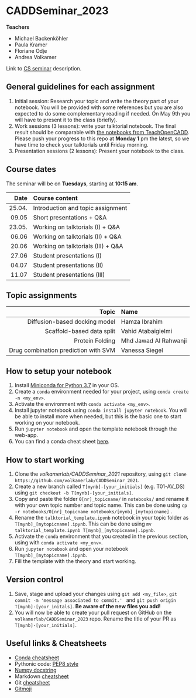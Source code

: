 # CADDSeminar_2023

__Teachers__
* Michael Backenköhler
* Paula Kramer
* Floriane Odje
* Andrea Volkamer


Link to [CS seminar](https://seminars.cs.uni-saarland.de/sose23seminars) description.

## General guidelines for each assignment

  1. Initial session: Research your topic and write the theory part of your notebook. You will be provided with some references but you are also expected to do some complementary reading if needed. On May 9th you will have to present it to the class (briefly).
  2. Work sessions (3 lessons): write your talktorial notebook. The final result should be comparable with [the notebooks from TeachOpenCADD](https://github.com/volkamerlab/teachopencadd). Please push your progress to this repo at __Monday 1__ pm the latest, so we have time to check your talktorials until Friday morning.
  3. Presentation sessions (2 lessons): Present your notebook to the class.

## Course dates

The seminar will be on **Tuesdays**, starting at **10:15 am**.

Date   | Course content                                                               |
|-----:|:-----------------------------------------|
25.04. | Introduction and topic assignment
09.05  | Short presentations + Q&A
23.05. | Working on talktorials (I) + Q&A
06.06  | Working on talktorials (II) + Q&A
20.06  | Working on talktorials (III) + Q&A
27.06  | Student presentations (I)
04.07  | Student presentations (II)
11.07  | Student presentations (III)

## Topic assignments

Topic   | Name                                                               |
|-----:|:-----------------------------------------|
Diffusion-based docking model | Hamza Ibrahim
Scaffold-based data split     | Vahid Atabaigielmi
Protein Folding	              |	Mhd Jawad Al Rahwanji
Drug combination prediction with SVM	| Vanessa Siegel


## How to setup your notebook

1. Install [Miniconda for Python 3.7](https://docs.conda.io/en/latest/miniconda.html) in your OS.
2. Create a `conda` environment needed for your project, using `conda create -n <my_env>`.
3. Activate the environment with `conda activate <my_env>`.
4. Install jupyter notebook using `conda install jupyter notebook`. You will be able to install more when needed, but this is the basic one to start working on your notebook.
5. Run `jupyter notebook` and open the template notebook through the web-app.
6. You can find a conda cheat sheet [here](https://docs.conda.io/projects/conda/en/4.6.0/_downloads/52a95608c49671267e40c689e0bc00ca/conda-cheatsheet.pdf).

## How to start working

1. Clone the _volkamerlab/CADDSeminar_2021_ repository, using `git clone https://github.com/volkamerlab/CADDSeminar_2021`.
2. Create a new branch called `T[mynb]-[your_initials]` (e.g. T01-AV_DS) using `git checkout -b T[mynb]-[your_initials]`.
3. Copy and paste the folder `0[nr]_topicname/` in `notebooks/` and rename it with your own topic number and topic name. This can be done using `cp -r notebooks/0[nr]_topicname notebooks/[mynb]_[mytopicname]` .
4. Rename the `talktorial_template.ipynb` notebook in your topic folder as `T[mynb]_[mytopicname].ipynb`. This can be done using `mv talktorial_template.ipynb T[mynb]_[mytopicname].ipynb`.
5. Activate the `conda` environment that you created in the previous section, using with `conda activate <my_env>`.
6. Run `jupyter notebook` and open your notebook `T[mynb]_[mytopicname].ipynb`.
7. Fill the template with the theory and start working.

## Version control
1. Save, stage and upload your changes using `git add <my_file>`, `git commit -m 'message associated to commit.' ` and `git push origin T[mynb]-[your_initals]`. __Be aware of the new files you add!__
2. You will now be able to create your pull request on GitHub on the `volkamerlab/CADDSeminar_2023` repo. Rename the title of your PR as `T[mynb]-[your_initials]`.

## Useful links & Cheatsheets
* [Conda cheatsheet](https://docs.conda.io/projects/conda/en/4.6.0/_downloads/52a95608c49671267e40c689e0bc00ca/conda-cheatsheet.pdf)
* Pythonic code: [PEP8 style](https://www.python.org/dev/peps/pep-0008/)
* [Numpy docstring](https://numpydoc.readthedocs.io/en/latest/format.html)
* Markdown [cheatsheet](https://github.com/adam-p/markdown-here/wiki/Markdown-Here-Cheatsheet)
* Git [cheatsheet](https://www.atlassian.com/git/tutorials/atlassian-git-cheatsheet)
* [Gitmoji](https://gitmoji.carloscuesta.me/)
